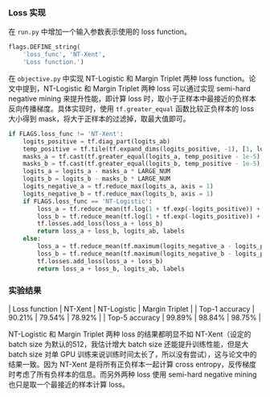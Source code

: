 ### Loss 实现

在 `run.py` 中增加一个输入参数表示使用的 loss function。

```python
flags.DEFINE_string(
    'loss_func', 'NT-Xent',
    'Loss function.')
```

在 `objective.py` 中实现 NT-Logistic 和 Margin Triplet 两种 loss function。论文中提到，NT-Logistic 和 Margin Triplet 两种 loss 可以通过实现 semi-hard negative mining 来提升性能，即计算 loss 时，取小于正样本中最接近的负样本反向传播梯度。具体实现时，使用 `tf.greater_equal` 函数比较正负样本的 loss 大小得到 mask，将大于正样本的过滤掉，取最大值即可。

```python
if FLAGS.loss_func != 'NT-Xent':
    logits_positive = tf.diag_part(logits_ab)
    temp_positive = tf.tile(tf.expand_dims(logits_positive, -1), [1, logits_a.shape[1]])
    masks_a = tf.cast(tf.greater_equal(logits_a, temp_positive - 1e-5), tf.float32)
    masks_b = tf.cast(tf.greater_equal(logits_b, temp_positive - 1e-5), tf.float32)
    logits_a = logits_a - masks_a * LARGE_NUM
    logits_b = logits_b - masks_b * LARGE_NUM
    logits_negative_a = tf.reduce_max(logits_a, axis = 1)
    logits_negative_b = tf.reduce_max(logits_b, axis = 1)
    if FLAGS.loss_func == 'NT-Logistic':
        loss_a = tf.reduce_mean(tf.log(1 + tf.exp(-logits_positive)) + tf.log(1 + tf.exp(logits_negative_a)))
        loss_b = tf.reduce_mean(tf.log(1 + tf.exp(-logits_positive)) + tf.log(1 + tf.exp(logits_negative_b)))
        tf.losses.add_loss(loss_a + loss_b)
        return loss_a + loss_b, logits_ab, labels
    else:
        loss_a = tf.reduce_mean(tf.maximum(logits_negative_a - logits_positive + MARGIN, 0))
        loss_b = tf.reduce_mean(tf.maximum(logits_negative_b - logits_positive + MARGIN, 0))
        tf.losses.add_loss(loss_a + loss_b)
        return loss_a + loss_b, logits_ab, labels
```

### 实验结果

| Loss function | NT-Xent | NT-Logistic | Margin Triplet |
| Top-1 accuracy | 90.21% | 79.54% | 78.92% |
| Top-5 accuracy | 99.89% | 98.84% | 98.75% |

NT-Logistic 和 Margin Triplet 两种 loss 的结果都明显不如 NT-Xent（设定的 batch size 为默认的512，我估计增大 batch size 还能提升训练性能，但是大 batch size 对单 GPU 训练来说训练时间太长了，所以没有尝试），这与论文中的结果一致。因为 NT-Xent 是将所有正负样本一起计算 cross entropy，反传梯度时考虑了所有负样本的信息。而另外两种 loss 使用 semi-hard negative mining 也只是取一个最接近的样本计算 loss。



